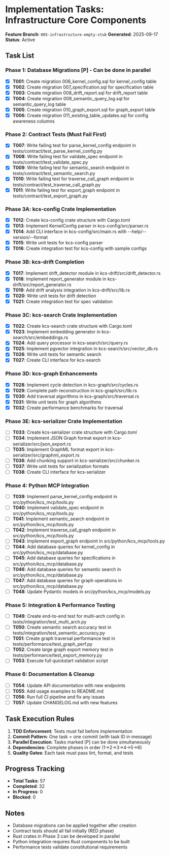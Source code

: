 # Implementation Tasks: Infrastructure Core Components

**Feature Branch**: `005-infrastructure-empty-stub`
**Generated**: 2025-09-17
**Status**: Active

## Task List

### Phase 1: Database Migrations [P] - Can be done in parallel

- [x] **T001**: Create migration 006_kernel_config.sql for kernel_config table
- [x] **T002**: Create migration 007_specification.sql for specification table
- [x] **T003**: Create migration 008_drift_report.sql for drift_report table
- [x] **T004**: Create migration 009_semantic_query_log.sql for semantic_query_log table
- [x] **T005**: Create migration 010_graph_export.sql for graph_export table
- [x] **T006**: Create migration 011_existing_table_updates.sql for config awareness columns

### Phase 2: Contract Tests (Must Fail First)

- [x] **T007**: Write failing test for parse_kernel_config endpoint in tests/contract/test_parse_kernel_config.py
- [x] **T008**: Write failing test for validate_spec endpoint in tests/contract/test_validate_spec.py
- [x] **T009**: Write failing test for semantic_search endpoint in tests/contract/test_semantic_search.py
- [x] **T010**: Write failing test for traverse_call_graph endpoint in tests/contract/test_traverse_call_graph.py
- [x] **T011**: Write failing test for export_graph endpoint in tests/contract/test_export_graph.py

### Phase 3A: kcs-config Crate Implementation

- [x] **T012**: Create kcs-config crate structure with Cargo.toml
- [x] **T013**: Implement KernelConfig parser in kcs-config/src/parser.rs
- [x] **T014**: Add CLI interface in kcs-config/src/main.rs with --help/--version/--format
- [x] **T015**: Write unit tests for kcs-config parser
- [x] **T016**: Create integration test for kcs-config with sample configs

### Phase 3B: kcs-drift Completion

- [x] **T017**: Implement drift_detector module in kcs-drift/src/drift_detector.rs
- [x] **T018**: Implement report_generator module in kcs-drift/src/report_generator.rs
- [x] **T019**: Add drift analysis integration in kcs-drift/src/lib.rs
- [x] **T020**: Write unit tests for drift detection
- [x] **T021**: Create integration test for spec validation

### Phase 3C: kcs-search Crate Implementation

- [x] **T022**: Create kcs-search crate structure with Cargo.toml
- [x] **T023**: Implement embedding generator in kcs-search/src/embeddings.rs
- [x] **T024**: Add query processor in kcs-search/src/query.rs
- [x] **T025**: Implement pgvector integration in kcs-search/src/vector_db.rs
- [x] **T026**: Write unit tests for semantic search
- [x] **T027**: Create CLI interface for kcs-search

### Phase 3D: kcs-graph Enhancements

- [x] **T028**: Implement cycle detection in kcs-graph/src/cycles.rs
- [x] **T029**: Complete path reconstruction in kcs-graph/src/lib.rs
- [x] **T030**: Add traversal algorithms in kcs-graph/src/traversal.rs
- [x] **T031**: Write unit tests for graph algorithms
- [x] **T032**: Create performance benchmarks for traversal

### Phase 3E: kcs-serializer Crate Implementation

- [ ] **T033**: Create kcs-serializer crate structure with Cargo.toml
- [ ] **T034**: Implement JSON Graph format export in kcs-serializer/src/json_export.rs
- [ ] **T035**: Implement GraphML format export in kcs-serializer/src/graphml_export.rs
- [ ] **T036**: Add chunking support in kcs-serializer/src/chunker.rs
- [ ] **T037**: Write unit tests for serialization formats
- [ ] **T038**: Create CLI interface for kcs-serializer

### Phase 4: Python MCP Integration

- [ ] **T039**: Implement parse_kernel_config endpoint in src/python/kcs_mcp/tools.py
- [ ] **T040**: Implement validate_spec endpoint in src/python/kcs_mcp/tools.py
- [ ] **T041**: Implement semantic_search endpoint in src/python/kcs_mcp/tools.py
- [ ] **T042**: Implement traverse_call_graph endpoint in src/python/kcs_mcp/tools.py
- [ ] **T043**: Implement export_graph endpoint in src/python/kcs_mcp/tools.py
- [ ] **T044**: Add database queries for kernel_config in src/python/kcs_mcp/database.py
- [ ] **T045**: Add database queries for specifications in src/python/kcs_mcp/database.py
- [ ] **T046**: Add database queries for semantic search in src/python/kcs_mcp/database.py
- [ ] **T047**: Add database queries for graph operations in src/python/kcs_mcp/database.py
- [ ] **T048**: Update Pydantic models in src/python/kcs_mcp/models.py

### Phase 5: Integration & Performance Testing

- [ ] **T049**: Create end-to-end test for multi-arch config in tests/integration/test_multi_arch.py
- [ ] **T050**: Create semantic search accuracy test in tests/integration/test_semantic_accuracy.py
- [ ] **T051**: Create graph traversal performance test in tests/performance/test_graph_perf.py
- [ ] **T052**: Create large graph export memory test in tests/performance/test_export_memory.py
- [ ] **T053**: Execute full quickstart validation script

### Phase 6: Documentation & Cleanup

- [ ] **T054**: Update API documentation with new endpoints
- [ ] **T055**: Add usage examples to README.md
- [ ] **T056**: Run full CI pipeline and fix any issues
- [ ] **T057**: Update CHANGELOG.md with new features

## Task Execution Rules

1. **TDD Enforcement**: Tests must fail before implementation
2. **Commit Pattern**: One task = one commit (with task ID in message)
3. **Parallel Execution**: Tasks marked [P] can be done simultaneously
4. **Dependencies**: Complete phases in order (1→2→3→4→5→6)
5. **Quality Gates**: Each task must pass lint, format, and tests

## Progress Tracking

- **Total Tasks**: 57
- **Completed**: 32
- **In Progress**: 0
- **Blocked**: 0

## Notes

- Database migrations can be applied together after creation
- Contract tests should all fail initially (RED phase)
- Rust crates in Phase 3 can be developed in parallel
- Python integration requires Rust components to be built
- Performance tests validate constitutional requirements
